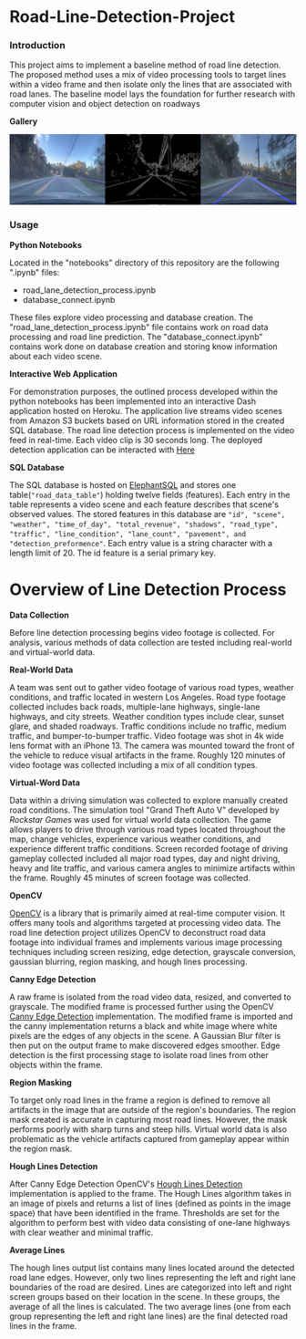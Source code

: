 # Road-Line-Detection-Project

### Introduction

This project aims to implement a baseline method of road line detection. The proposed method uses a mix of video processing tools to target lines within a video frame and then isolate only the lines that are associated with road lanes. The baseline model lays the foundation for further research with computer vision and object detection on roadways

**Gallery**

![](assets/img/gallery.png)

### Usage

**Python Notebooks**

Located in the "notebooks" directory of this repository are the following ".ipynb" files:

- road_lane_detection_process.ipynb
- database_connect.ipynb

These files explore video processing and database creation. The "road_lane_detection_process.ipynb" file contains work on road data processing and road line prediction. The "database_connect.ipynb" contains work done on database creation and storing know information about each video scene.

**Interactive Web Application**

For demonstration purposes, the outlined process developed within the python notebooks has been implemented into an interactive Dash application hosted on Heroku. The application live streams video scenes from Amazon S3 buckets based on URL information stored in the created SQL database. The road line detection process is implemented on the video feed in real-time. Each video clip is 30 seconds long.
The deployed detection application can be interacted with [Here](https://road-lane-detection-app.herokuapp.com/)

**SQL Database**

The SQL database is hosted on [ElephantSQL](https://www.elephantsql.com/) and stores one table(```"road_data_table"```) holding twelve fields (features). Each entry in the table represents a video scene and each feature describes that scene's observed values. The stored features in this database are ```"id", "scene", "weather", "time_of_day", "total_revenue", "shadows", "road_type", "traffic", "line_condition", "lane_count", "pavement", and "detection_preformence"```. Each entry value is a string character with a length limit of 20. The id feature is a serial primary key.

# Overview of Line Detection Process

**Data Collection**

Before line detection processing begins video footage is collected. For analysis, various methods of data collection are tested including real-world and virtual-world data.

**Real-World Data**

A team was sent out to gather video footage of various road types, weather conditions, and traffic located in western Los Angeles. Road type footage collected includes back roads, multiple-lane highways, single-lane highways, and city streets. Weather condition types include clear, sunset glare, and shaded roadways. Traffic conditions include no traffic, medium traffic, and bumper-to-bumper traffic. Video footage was shot in 4k wide lens format with an iPhone 13. The camera was mounted toward the front of the vehicle to reduce visual artifacts in the frame. Roughly 120 minutes of video footage was collected including a mix of all condition types.

**Virtual-Word Data**

Data within a driving simulation was collected to explore manually created road conditions. The simulation tool "Grand Theft Auto V" developed by *Rockstar Games* was used for virtual world data collection. The game allows players to drive through various road types located throughout the map, change vehicles, experience various weather conditions, and experience different traffic conditions. Screen recorded footage of driving gameplay collected included all major road types, day and night driving, heavy and lite traffic, and various camera angles to minimize artifacts within the frame. Roughly 45 minutes of screen footage was collected.

**OpenCV**

[OpenCV](https://opencv.org/) is a library that is primarily aimed at real-time computer vision. It offers many tools and algorithms targeted at processing video data. The road line detection project utilizes OpenCV to deconstruct road data footage into individual frames and implements various image processing techniques including screen resizing, edge detection, grayscale conversion, gaussian blurring, region masking, and hough lines processing.

**Canny Edge Detection**

A raw frame is isolated from the road video data, resized, and converted to grayscale. The modified frame is processed further using the OpenCV [Canny Edge Detection](https://docs.opencv.org/3.4/da/d22/tutorial_py_canny.html) implementation. The modified frame is imported and the canny implementation returns a black and white image where white pixels are the edges of any objects in the scene. A Gaussian Blur filter is then put on the output frame to make discovered edges smoother. Edge detection is the first processing stage to isolate road lines from other objects within the frame.

**Region Masking**

To target only road lines in the frame a region is defined to remove all artifacts in the image that are outside of the region's boundaries. The region mask created is accurate in capturing most road lines. However, the mask performs poorly with sharp turns and steep hills. Virtual world data is also problematic as the vehicle artifacts captured from gameplay appear within the region mask.

**Hough Lines Detection**

After Canny Edge Detection OpenCV's [Hough Lines Detection](https://docs.opencv.org/3.4/d9/db0/tutorial_hough_lines.html) implementation is applied to the frame. The Hough Lines algorithm takes in an image of pixels and returns a list of lines (defined as points in the image space) that have been identified in the frame. Thresholds are set for the algorithm to perform best with video data consisting of one-lane highways with clear weather and minimal traffic.

**Average Lines**

The hough lines output list contains many lines located around the detected road lane edges. However, only two lines representing the left and right lane boundaries of the road are desired. Lines are categorized into left and right screen groups based on their location in the scene. In these groups, the average of all the lines is calculated. The two average lines (one from each group representing the left and right lane lines) are the final detected road lines in the frame.
